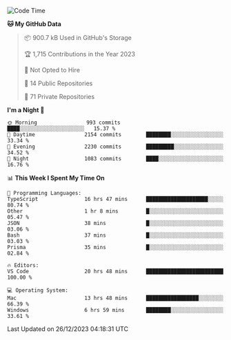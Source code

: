 <!--START_SECTION:waka-->
![Code Time](http://img.shields.io/badge/Code%20Time-5%2C058%20hrs%2025%20mins-blue)

**🐱 My GitHub Data** 

> 📦 900.7 kB Used in GitHub's Storage 
 > 
> 🏆 1,715 Contributions in the Year 2023
 > 
> 🚫 Not Opted to Hire
 > 
> 📜 14 Public Repositories 
 > 
> 🔑 71 Private Repositories 
 > 
**I'm a Night 🦉** 

```text
🌞 Morning                993 commits         ████░░░░░░░░░░░░░░░░░░░░░   15.37 % 
🌆 Daytime                2154 commits        ████████░░░░░░░░░░░░░░░░░   33.34 % 
🌃 Evening                2230 commits        █████████░░░░░░░░░░░░░░░░   34.52 % 
🌙 Night                  1083 commits        ████░░░░░░░░░░░░░░░░░░░░░   16.76 % 
```


📊 **This Week I Spent My Time On** 

```text
💬 Programming Languages: 
TypeScript               16 hrs 47 mins      ████████████████████░░░░░   80.74 % 
Other                    1 hr 8 mins         █░░░░░░░░░░░░░░░░░░░░░░░░   05.47 % 
JSON                     38 mins             █░░░░░░░░░░░░░░░░░░░░░░░░   03.06 % 
Bash                     37 mins             █░░░░░░░░░░░░░░░░░░░░░░░░   03.03 % 
Prisma                   35 mins             █░░░░░░░░░░░░░░░░░░░░░░░░   02.84 % 

🔥 Editors: 
VS Code                  20 hrs 48 mins      █████████████████████████   100.00 % 

💻 Operating System: 
Mac                      13 hrs 48 mins      █████████████████░░░░░░░░   66.39 % 
Windows                  6 hrs 59 mins       ████████░░░░░░░░░░░░░░░░░   33.61 % 
```


 Last Updated on 26/12/2023 04:18:31 UTC
<!--END_SECTION:waka-->

